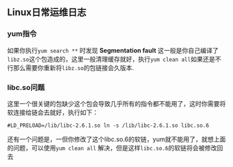 Linux日常运维日志
----

### yum指令
如果你执行`yum search **` 时发现 **Segmentation fault** 这一般是你自己编译了`libz.so`这个包造成的，这里一般清理缓存就好，执行`yum clean all`如果还是不行那么需要你重新将`libz.so`的包链接会久版本.

### libc.so问题
这里一个很关键的包缺少这个包会导致几乎所有的指令都不能用了，这时你需要将软连接给链会去就好，执行如下：
```shell
#LD_PRELOAD=/lib/libc-2.6.1.so ln -s /lib/libc-2.6.1.so libc.so.6
```
还有一个问题是，一但你修改了这个libc.so.6的软链，yum就不能用了，就想上面的问题，可以使用`yum clean all` 解决，但是这样`libc.so.6`的软链将会被修改回去


